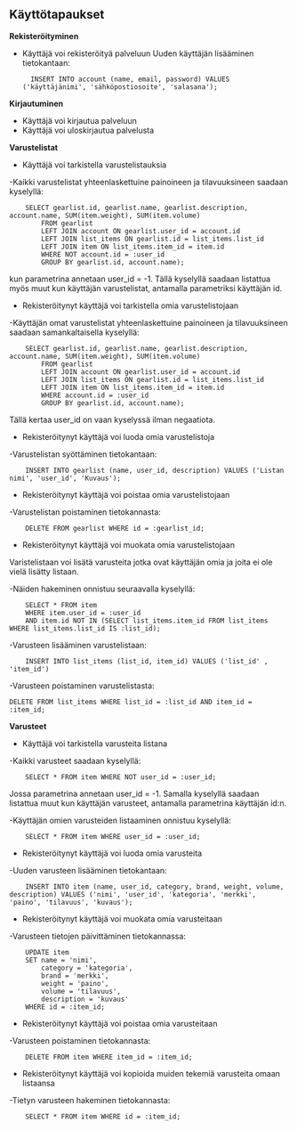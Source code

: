 ## Käyttötapaukset

**Rekisteröityminen**

+ Käyttäjä voi rekisteröityä palveluun
Uuden käyttäjän lisääminen tietokantaan:

		INSERT INTO account (name, email, password) VALUES ('käyttäjänimi', 'sähköpostiosoite', 'salasana');

**Kirjautuminen**

+ Käyttäjä voi kirjautua palveluun
+ Käyttäjä voi uloskirjautua palvelusta

**Varustelistat**

+ Käyttäjä voi tarkistella varustelistauksia

-Kaikki varustelistat yhteenlaskettuine painoineen ja tilavuuksineen saadaan kyselyllä:
		
		SELECT gearlist.id, gearlist.name, gearlist.description, account.name, SUM(item.weight), SUM(item.volume) 
			FROM gearlist 
			LEFT JOIN account ON gearlist.user_id = account.id 
			LEFT JOIN list_items ON gearlist.id = list_items.list_id 
			LEFT JOIN item ON list_items.item_id = item.id 
			WHERE NOT account.id = :user_id 
			GROUP BY gearlist.id, account.name);

kun parametrina annetaan user_id = -1.
Tällä kyselyllä saadaan listattua myös muut kun käyttäjän varustelistat, antamalla parametriksi käyttäjän id.

+ Rekisteröitynyt käyttäjä voi tarkistella omia varustelistojaan

-Käyttäjän omat varustelistat yhteenlaskettuine painoineen ja tilavuuksineen saadaan samankaltaisella kyselyllä:

		SELECT gearlist.id, gearlist.name, gearlist.description, account.name, SUM(item.weight), SUM(item.volume) 
			FROM gearlist 
			LEFT JOIN account ON gearlist.user_id = account.id 
			LEFT JOIN list_items ON gearlist.id = list_items.list_id 
			LEFT JOIN item ON list_items.item_id = item.id 
			WHERE account.id = :user_id 
			GROUP BY gearlist.id, account.name);

Tällä kertaa user_id on vaan kyselyssä ilman negaatiota.

+ Rekisteröitynyt käyttäjä voi luoda omia varustelistoja

-Varustelistan syöttäminen tietokantaan:

		INSERT INTO gearlist (name, user_id, description) VALUES ('Listan nimi', 'user_id', 'Kuvaus');


+ Rekisteröitynyt käyttäjä voi poistaa omia varustelistojaan

-Varustelistan poistaminen tietokannasta:

		DELETE FROM gearlist WHERE id = :gearlist_id;

+ Rekisteröitynyt käyttäjä voi muokata omia varustelistojaan

Varistelistaan voi lisätä varusteita jotka ovat käyttäjän omia ja joita ei ole vielä lisätty listaan. 

-Näiden hakeminen onnistuu seuraavalla kyselyllä:
			
		SELECT * FROM item 
		WHERE item.user_id = :user_id
		AND item.id NOT IN (SELECT list_items.item_id FROM list_items WHERE list_items.list_id IS :list_id);

-Varusteen lisääminen varustelistaan:

		INSERT INTO list_items (list_id, item_id) VALUES ('list_id' , 'item_id')

-Varusteen poistaminen varustelistasta:

	DELETE FROM list_items WHERE list_id = :list_id AND item_id = :item_id;	
	
**Varusteet**

+ Käyttäjä voi tarkistella varusteita listana

-Kaikki varusteet saadaan kyselyllä:

		SELECT * FROM item WHERE NOT user_id = :user_id;
		
Jossa parametrina annetaan user_id = -1. Samalla kyselyllä saadaan listattua muut kun käyttäjän varusteet, antamalla parametrina käyttäjän id:n.

-Käyttäjän omien varusteiden listaaminen onnistuu kyselyllä:

		SELECT * FROM item WHERE user_id = :user_id;
		
+ Rekisteröitynyt käyttäjä voi luoda omia varusteita

-Uuden varusteen lisääminen tietokantaan:

		INSERT INTO item (name, user_id, category, brand, weight, volume, description) VALUES ('nimi', 'user_id', 'kategoria', 'merkki', 'paino', 'tilavuus', 'kuvaus');

+ Rekisteröitynyt käyttäjä voi muokata omia varusteitaan

-Varusteen tietojen päivittäminen tietokannassa:

		UPDATE item 
		SET name = 'nimi',
		    category = 'kategoria',
		    brand = 'merkki',
		    weight = 'paino',
		    volume = 'tilavuus',
		    description = 'kuvaus'
		WHERE id = :item_id;

+ Rekisteröitynyt käyttäjä voi poistaa omia varusteitaan

-Varusteen poistaminen tietokannasta:

		DELETE FROM item WHERE item_id = :item_id;	

+ Rekisteröitynyt käyttäjä voi kopioida muiden tekemiä varusteita omaan listaansa

-Tietyn varusteen hakeminen tietokannasta:

		SELECT * FROM item WHERE id = :item_id;
